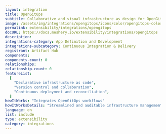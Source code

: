 ```yaml
---
layout: integration
title: OpenGitOps
subtitle: Collaborative and visual infrastructure as design for OpenGitOps
image: /assets/img/integrations/opengitops/icons/color/opengitops-color.svg
permalink: extensibility/integrations/opengitops
docURL: https://docs.meshery.io/extensibility/integrations/opengitops
description:
integrations-category: App Definition and Development
integrations-subcategory: Continuous Integration & Delivery
registrant: Artifact Hub
components:
components-count: 0
relationships:
relationship-count: 0
featureList:
  [
    "Declarative infrastructure as code",
    "Version control and collaboration",
    "Continuous deployment and reconciliation",
  ]
howItWorks: "Integrates OpenGitOps workflows"
howItWorksDetails: "Streamlined and auditable infrastructure management in Kubernetes"
language: en
list: include
type: extensibility
category: integrations
---
```

